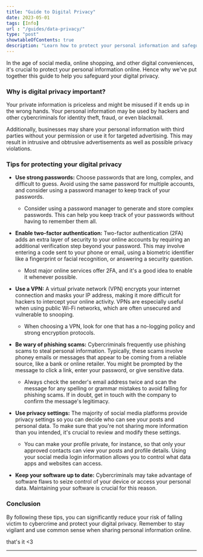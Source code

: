 ```yaml
---
title: "Guide to Digital Privacy"
date: 2023-05-01
tags: [Info]
url : "/guides/data-privacy/"
type: "post"
showtableOfContents: true
description: "Learn how to protect your personal information and safeguard your digital privacy with this comprehensive guide."
---
```


In the age of social media, online shopping, and other digital conveniences, it's crucial to protect your personal information online. Hence why we've put together this guide to help you safeguard your digital privacy.

### Why is digital privacy important?
Your private information is priceless and might be misused if it ends up in the wrong hands. Your personal information may be used by hackers and other cybercriminals for identity theft, fraud, or even blackmail.

Additionally, businesses may share your personal information with third parties without your permission or use it for targeted advertising. This may result in intrusive and obtrusive advertisements as well as possible privacy violations.

### Tips for protecting your digital privacy
- **Use strong passwords:** Choose passwords that are long, complex, and difficult to guess. Avoid using the same password for multiple accounts, and consider using a password manager to keep track of your passwords. 

    - Consider using a password manager to generate and store complex passwords. This can help you keep track of your passwords without having to remember them all.

- **Enable two-factor authentication:** Two-factor authentication (2FA) adds an extra layer of security to your online accounts by requiring an additional verification step beyond your password. This may involve entering a code sent to your phone or email, using a biometric identifier like a fingerprint or facial recognition, or answering a security question.

    - Most major online services offer 2FA, and it's a good idea to enable it whenever possible.

- **Use a VPN:** A virtual private network (VPN) encrypts your internet connection and masks your IP address, making it more difficult for hackers to intercept your online activity. VPNs are especially useful when using public Wi-Fi networks, which are often unsecured and vulnerable to snooping.

    - When choosing a VPN, look for one that has a no-logging policy and strong encryption protocols.

- **Be wary of phishing scams:** Cybercriminals frequently use phishing scams to steal personal information. Typically, these scams involve phoney emails or messages that appear to be coming from a reliable source, like a bank or online retailer. You might be prompted by the message to click a link, enter your password, or give sensitive data.

    - Always check the sender's email address twice and scan the message for any spelling or grammar mistakes to avoid falling for phishing scams. If in doubt, get in touch with the company to confirm the message's legitimacy.

- **Use privacy settings:** The majority of social media platforms provide privacy settings so you can decide who can see your posts and personal data. To make sure that you're not sharing more information than you intended, it's crucial to review and modify these settings.

    - You can make your profile private, for instance, so that only your approved contacts can view your posts and profile details. Using your social media login information allows you to control what data apps and websites can access.

- **Keep your software up to date:** Cybercriminals may take advantage of software flaws to seize control of your device or access your personal data. Maintaining your software is crucial for this reason.

### Conclusion 
By following these tips, you can significantly reduce your risk of falling victim to cybercrime and protect your digital privacy. Remember to stay vigilant and use common sense when sharing personal information online.



that's it <3

---

  